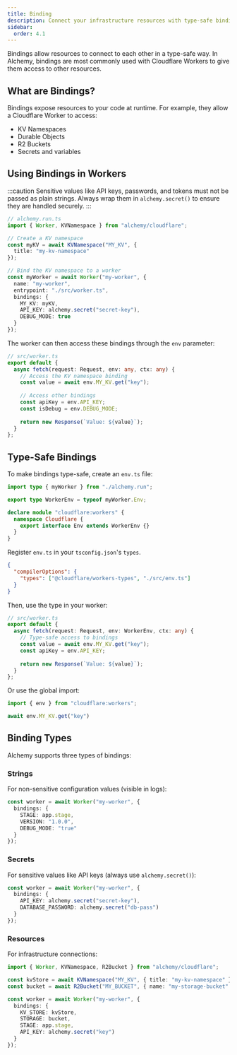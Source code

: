 ```yaml
---
title: Binding
description: Connect your infrastructure resources with type-safe bindings. Learn how to bind KV namespaces, Durable Objects, R2 buckets, and environment variables to Cloudflare Workers.
sidebar:
  order: 4.1
---
```


Bindings allow resources to connect to each other in a type-safe way. In Alchemy, bindings are most commonly used with Cloudflare Workers to give them access to other resources.

## What are Bindings?

Bindings expose resources to your code at runtime. For example, they allow a Cloudflare Worker to access:

- KV Namespaces
- Durable Objects
- R2 Buckets
- Secrets and variables

## Using Bindings in Workers

:::caution
Sensitive values like API keys, passwords, and tokens must not be passed as plain strings. Always wrap them in `alchemy.secret()` to ensure they are handled securely.
:::

```typescript
// alchemy.run.ts
import { Worker, KVNamespace } from "alchemy/cloudflare";

// Create a KV namespace
const myKV = await KVNamespace("MY_KV", {
  title: "my-kv-namespace"
});

// Bind the KV namespace to a worker
const myWorker = await Worker("my-worker", {
  name: "my-worker",
  entrypoint: "./src/worker.ts",
  bindings: {
    MY_KV: myKV,
    API_KEY: alchemy.secret("secret-key"),
    DEBUG_MODE: true
  }
});
```

The worker can then access these bindings through the `env` parameter:

```typescript
// src/worker.ts
export default {
  async fetch(request: Request, env: any, ctx: any) {
    // Access the KV namespace binding
    const value = await env.MY_KV.get("key");
    
    // Access other bindings
    const apiKey = env.API_KEY;
    const isDebug = env.DEBUG_MODE;
    
    return new Response(`Value: ${value}`);
  }
};
```

## Type-Safe Bindings

To make bindings type-safe, create an `env.ts` file:

```typescript
import type { myWorker } from "./alchemy.run";

export type WorkerEnv = typeof myWorker.Env;

declare module "cloudflare:workers" {
  namespace Cloudflare {
    export interface Env extends WorkerEnv {}
  }
}
```

Register `env.ts` in your `tsconfig.json`'s `types`.
```json
{
  "compilerOptions": {
    "types": ["@cloudflare/workers-types", "./src/env.ts"]
  }
}
```

Then, use the type in your worker:

```typescript
// src/worker.ts
export default {
  async fetch(request: Request, env: WorkerEnv, ctx: any) {
    // Type-safe access to bindings
    const value = await env.MY_KV.get("key");
    const apiKey = env.API_KEY;
    
    return new Response(`Value: ${value}`);
  }
};
```

Or use the global import:
```ts
import { env } from "cloudflare:workers";

await env.MY_KV.get("key")
```

## Binding Types

Alchemy supports three types of bindings:

### Strings
For non-sensitive configuration values (visible in logs):

```typescript
const worker = await Worker("my-worker", {
  bindings: {
    STAGE: app.stage,
    VERSION: "1.0.0",
    DEBUG_MODE: "true"
  }
});
```

### Secrets
For sensitive values like API keys (always use `alchemy.secret()`):

```typescript
const worker = await Worker("my-worker", {
  bindings: {
    API_KEY: alchemy.secret("secret-key"),
    DATABASE_PASSWORD: alchemy.secret("db-pass")
  }
});
```

### Resources
For infrastructure connections:

```typescript
import { Worker, KVNamespace, R2Bucket } from "alchemy/cloudflare";

const kvStore = await KVNamespace("MY_KV", { title: "my-kv-namespace" });
const bucket = await R2Bucket("MY_BUCKET", { name: "my-storage-bucket" });

const worker = await Worker("my-worker", {
  bindings: {
    KV_STORE: kvStore,
    STORAGE: bucket,
    STAGE: app.stage,
    API_KEY: alchemy.secret("key")
  }
});
```
